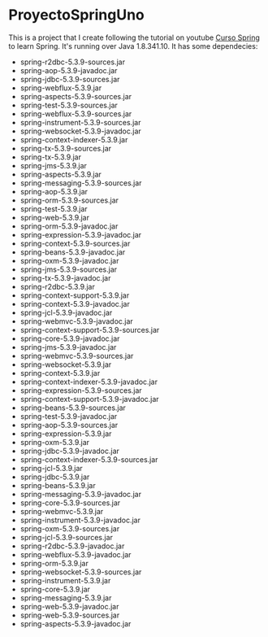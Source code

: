 # ProyectoSpringUno

This is a project that I create following the tutorial on youtube [Curso Spring][def] to learn Spring. It's running over Java 1.8.341.10.
It has some dependecies:

- spring-r2dbc-5.3.9-sources.jar
- spring-aop-5.3.9-javadoc.jar
- spring-jdbc-5.3.9-sources.jar
- spring-webflux-5.3.9.jar
- spring-aspects-5.3.9-sources.jar
- spring-test-5.3.9-sources.jar
- spring-webflux-5.3.9-sources.jar
- spring-instrument-5.3.9-sources.jar
- spring-websocket-5.3.9-javadoc.jar
- spring-context-indexer-5.3.9.jar
- spring-tx-5.3.9-sources.jar
- spring-tx-5.3.9.jar
- spring-jms-5.3.9.jar
- spring-aspects-5.3.9.jar
- spring-messaging-5.3.9-sources.jar
- spring-aop-5.3.9.jar
- spring-orm-5.3.9-sources.jar
- spring-test-5.3.9.jar
- spring-web-5.3.9.jar
- spring-orm-5.3.9-javadoc.jar
- spring-expression-5.3.9-javadoc.jar
- spring-context-5.3.9-sources.jar
- spring-beans-5.3.9-javadoc.jar
- spring-oxm-5.3.9-javadoc.jar
- spring-jms-5.3.9-sources.jar
- spring-tx-5.3.9-javadoc.jar
- spring-r2dbc-5.3.9.jar
- spring-context-support-5.3.9.jar
- spring-context-5.3.9-javadoc.jar
- spring-jcl-5.3.9-javadoc.jar
- spring-webmvc-5.3.9-javadoc.jar
- spring-context-support-5.3.9-sources.jar
- spring-core-5.3.9-javadoc.jar
- spring-jms-5.3.9-javadoc.jar
- spring-webmvc-5.3.9-sources.jar
- spring-websocket-5.3.9.jar
- spring-context-5.3.9.jar
- spring-context-indexer-5.3.9-javadoc.jar
- spring-expression-5.3.9-sources.jar
- spring-context-support-5.3.9-javadoc.jar
- spring-beans-5.3.9-sources.jar
- spring-test-5.3.9-javadoc.jar
- spring-aop-5.3.9-sources.jar
- spring-expression-5.3.9.jar
- spring-oxm-5.3.9.jar
- spring-jdbc-5.3.9-javadoc.jar
- spring-context-indexer-5.3.9-sources.jar
- spring-jcl-5.3.9.jar
- spring-jdbc-5.3.9.jar
- spring-beans-5.3.9.jar
- spring-messaging-5.3.9-javadoc.jar
- spring-core-5.3.9-sources.jar
- spring-webmvc-5.3.9.jar
- spring-instrument-5.3.9-javadoc.jar
- spring-oxm-5.3.9-sources.jar
- spring-jcl-5.3.9-sources.jar
- spring-r2dbc-5.3.9-javadoc.jar
- spring-webflux-5.3.9-javadoc.jar
- spring-orm-5.3.9.jar
- spring-websocket-5.3.9-sources.jar
- spring-instrument-5.3.9.jar
- spring-core-5.3.9.jar
- spring-messaging-5.3.9.jar
- spring-web-5.3.9-javadoc.jar
- spring-web-5.3.9-sources.jar
- spring-aspects-5.3.9-javadoc.jar

[def]: https://www.youtube.com/playlist?list=PLU8oAlHdN5Blq85GIxtKjIXdfHPksV_Hm